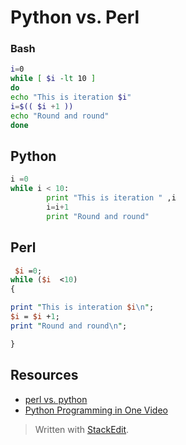 # Python vs. Perl

### Bash

```bash
i=0
while [ $i -lt 10 ]
do
echo "This is iteration $i"
i=$(( $i +1 ))
echo "Round and round"
done
```
## Python
``` python
i =0
while i < 10:
        print "This is iteration " ,i
        i=i+1
        print "Round and round"
```

## Perl

``` perl
 $i =0;
while ($i  <10)
{

print "This is interation $i\n";
$i = $i +1;
print "Round and round\n";

}
```

## Resources

 - [perl vs. python](https://www.youtube.com/watch?v=e2QVUK2e5aI)
 - [Python Programming in One Video](https://www.youtube.com/watch?v=N4mEzFDjqtA)

> Written with [StackEdit](https://stackedit.io/).